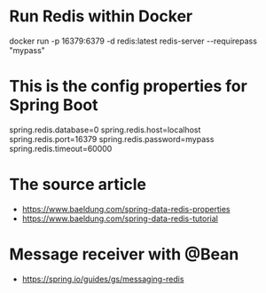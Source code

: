# Run Redis within Docker
docker run -p 16379:6379 -d redis:latest redis-server --requirepass "mypass"

# This is the config properties for Spring Boot
spring.redis.database=0
spring.redis.host=localhost
spring.redis.port=16379
spring.redis.password=mypass
spring.redis.timeout=60000

# The source article
- https://www.baeldung.com/spring-data-redis-properties
- https://www.baeldung.com/spring-data-redis-tutorial

# Message receiver with @Bean
- https://spring.io/guides/gs/messaging-redis